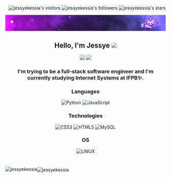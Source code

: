 <p align="right">
	<img alt="jessyekessia's visitors" src="https://komarev.com/ghpvc/?username=jessyekessia&color=8c36db&style=flat&label=visitors" />
	<img alt="jessyekessia's followers" src="https://img.shields.io/github/followers/jessyekessia?color=blueviolet" />
	<img alt="jessyekessia's stars" src="https://img.shields.io/github/stars/jessyekessia?color=blueviolet" />
</p>

[![Poster with background image of a galaxy in the colours purple and blue with animated sparkling stars and a pixelated cat.](poster_galaxy-2.gif)](https://www.linkedin.com/in/jessyekessia/)

<h2 align="center">Hello, I'm Jessye <img src="https://media.giphy.com/media/mGcNjsfWAjY5AEZNw6/giphy.gif" width="50"></h2>
<div align="center" ><img src="https://img.shields.io/badge/jessyekessia16@gmail.com-%23D14836.svg?&style=for-the-badge&logo=gmail&logoColor=white" href="jessyekessia16@gmail.com"> <a href="https://www.linkedin.com/in/jessye-pereira-b4733b1b7/"><img src="https://img.shields.io/badge/Jessye Pereira-%230077B5.svg?&style=for-the-badge&logo=linkedin&logoColor=white" ></a> </div>



<h3 align="center">I'm trying to be a full-stack software engineer and I'm currently studying Internet Systems at IFPB✨.</h3>

<div align="center">

### Languages
![Python](https://img.shields.io/badge/python-3670A0?style=flat&logo=python&logoColor=ffdd54) 
![JavaScript](https://img.shields.io/badge/javascript-%23323330.svg?style=flat&logo=javascript&logoColor=%23F7DF1E) 

### Technologies
![CSS3](https://img.shields.io/badge/css3-%231572B6.svg?style=flat&logo=css3&logoColor=white)
![HTML5](https://img.shields.io/badge/html5-%23E34F26.svg?style=flat&logo=html5&logoColor=white)
![MySQL](https://img.shields.io/badge/mysql-%2300f.svg?style=flat&logo=mysql&logoColor=white)

### OS
![LINUX](https://img.shields.io/badge/Linux-FCC624?style=flat&logo=linux&logoColor=black)

</div>

#
<div> 
<p><img align="left" src="https://github-readme-stats.vercel.app/api?username=jessyekessia&theme=omni&hide_border=false&include_all_commits=false&count_private=false" alt="jessyekessia" /> </p>
<p><img align="center" src="https://github-readme-stats.vercel.app/api/top-langs/?username=jessyekessia&theme=omni&hide_border=false&include_all_commits=false&count_private=false&layout=compact" alt="jessyekessia" /></p>
</div>
